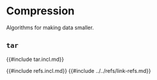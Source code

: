 # Compression

Algorithms for making data smaller.

## `tar`

{{#include tar.incl.md}}

{{#include refs.incl.md}}
{{#include ../../refs/link-refs.md}}

<div class="hidden">
</div>
